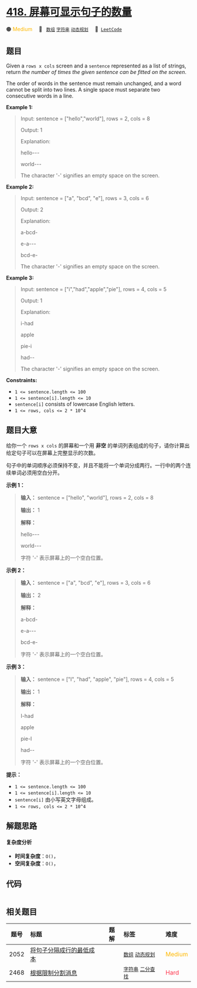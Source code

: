 # [418. 屏幕可显示句子的数量](https://leetcode.com/problems/sentence-screen-fitting)

🟠 <font color=#ffb800>Medium</font>&emsp; 🔖&ensp; [`数组`](/tag/array.md) [`字符串`](/tag/string.md) [`动态规划`](/tag/dynamic-programming.md)&emsp; 🔗&ensp;[`LeetCode`](https://leetcode.com/problems/sentence-screen-fitting)

## 题目

Given a `rows x cols` screen and a `sentence` represented as a list of
strings, return _the number of  times the given sentence can be fitted on the
screen_.

The order of words in the sentence must remain unchanged, and a word cannot be
split into two lines. A single space must separate two consecutive words in a
line.



**Example 1:**

> Input: sentence = ["hello","world"], rows = 2, cols = 8
> 
> Output: 1
> 
> Explanation:
> 
> hello---
> 
> world---
> 
> The character '-' signifies an empty space on the screen.

**Example 2:**

> Input: sentence = ["a", "bcd", "e"], rows = 3, cols = 6
> 
> Output: 2
> 
> Explanation:
> 
> a-bcd- 
> 
> e-a---
> 
> bcd-e-
> 
> The character '-' signifies an empty space on the screen.

**Example 3:**

> Input: sentence = ["i","had","apple","pie"], rows = 4, cols = 5
> 
> Output: 1
> 
> Explanation:
> 
> i-had
> 
> apple
> 
> pie-i
> 
> had--
> 
> The character '-' signifies an empty space on the screen.

**Constraints:**

  * `1 <= sentence.length <= 100`
  * `1 <= sentence[i].length <= 10`
  * `sentence[i]` consists of lowercase English letters.
  * `1 <= rows, cols <= 2 * 10^4`


## 题目大意

给你一个 `rows x cols` 的屏幕和一个用 **非空** 的单词列表组成的句子，请你计算出给定句子可以在屏幕上完整显示的次数。

句子中的单词顺序必须保持不变，并且不能将一个单词分成两行。一行中的两个连续单词必须用空白分开。



**示例 1：**

> 
> 
> 
> 
> 
> **输入：** sentence = ["hello", "world"], rows = 2, cols = 8
> 
> **输出：** 1
> 
> **解释：**
> 
> hello---
> 
> world---
> 
> 字符 '-' 表示屏幕上的一个空白位置。
> 
> 



**示例 2：**

> 
> 
> 
> 
> 
> **输入：** sentence = ["a", "bcd", "e"], rows = 3, cols = 6
> 
> **输出：** 2
> 
> **解释：**
> 
> a-bcd- 
> 
> e-a---
> 
> bcd-e-
> 
> 字符 '-' 表示屏幕上的一个空白位置。
> 
> 



**示例 3：**

> 
> 
> 
> 
> 
> **输入：** sentence = ["I", "had", "apple", "pie"], rows = 4, cols = 5
> 
> **输出：** 1
> 
> **解释：**
> 
> I-had
> 
> apple
> 
> pie-I
> 
> had--
> 
> 字符 '-' 表示屏幕上的一个空白位置。
> 
> 



**提示：**

  * `1 <= sentence.length <= 100`
  * `1 <= sentence[i].length <= 10`
  * `sentence[i]` 由小写英文字母组成。
  * `1 <= rows, cols <= 2 * 10^4`


## 解题思路

#### 复杂度分析

- **时间复杂度**：`O()`，
- **空间复杂度**：`O()`，

## 代码

```javascript

```

## 相关题目

<!-- prettier-ignore -->
| 题号 | 标题 | 题解 | 标签 | 难度 |
| :------: | :------ | :------: | :------ | :------ |
| 2052 | [将句子分隔成行的最低成本](https://leetcode.com/problems/minimum-cost-to-separate-sentence-into-rows) |  |  [`数组`](/tag/array.md) [`动态规划`](/tag/dynamic-programming.md) | <font color=#ffb800>Medium</font> |
| 2468 | [根据限制分割消息](https://leetcode.com/problems/split-message-based-on-limit) |  |  [`字符串`](/tag/string.md) [`二分查找`](/tag/binary-search.md) | <font color=#ff334b>Hard</font> |